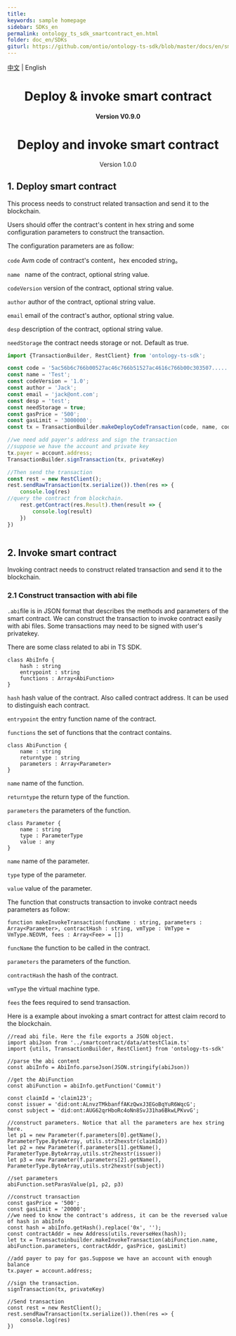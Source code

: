 ```yaml
---
title:
keywords: sample homepage
sidebar: SDKs_en
permalink: ontology_ts_sdk_smartcontract_en.html
folder: doc_en/SDKs
giturl: https://github.com/ontio/ontology-ts-sdk/blob/master/docs/en/smart_contract.md
---
```


[中文](./ontology_ts_sdk_smartcontract_zh.html) | English

<h1 align="center">Deploy & invoke smart contract</h1>
<h4 align="center">Version V0.9.0 </h4>
<h1 align="center">Deploy and invoke smart contract</h1>

<p align="center" class="version">Version 1.0.0 </p>



## 1. Deploy smart contract

This process needs to construct related transaction and send it to the blockchain.

Users should offer the contract's content in hex string and some configuration parameters to construct the transaction.


The configuration parameters are as follow:

```code``` Avm code of contract's content，hex encoded string。

```name ``` name of the contract, optional string value.

```codeVersion``` version of  the contract, optional string value.

```author``` author of the contract, optional string value.

```email``` email of the contract's author, optional string value.

```desp``` description of the contract, optional string value.

```needStorage``` the contract needs storage or not. Default as true.

```typescript
import {TransactionBuilder, RestClient} from 'ontology-ts-sdk';

const code = '5ac56b6c766b00527ac46c766b51527ac4616c766b00c303507......';
const name = 'Test';
const codeVersion = '1.0';
const author = 'Jack';
const email = 'jack@ont.com';
const desp = 'test';
const needStorage = true;
const gasPrice = '500';
const gasLimit = '3000000';
const tx = TransactionBuilder.makeDeployCodeTransaction(code, name, codeVersion, author, email,desp,needStorage, gasPrice, gasLimit);

//we need add payer's address and sign the transaction
//suppose we have the account and private key
tx.payer = account.address;
TransactionBuilder.signTransaction(tx, privateKey)

//Then send the transaction
const rest = new RestClient();
rest.sendRawTransaction(tx.serialize()).then(res => {
	console.log(res)
//query the contract from blockchain.
	rest.getContract(res.Result).then(result => {
		console.log(result)
	})
})



```

## 2. Invoke smart contract
Invoking contract needs to construct related transaction and send it to the blockchain.

### 2.1 Construct transaction with abi file

```.abi```file is in JSON format that describes the methods and parameters of the smart contract. We can construct the transaction to invoke contract easily with abi files. Some transactions may need to be signed with user's privatekey.

There are some class related to abi in TS SDK.

```
class AbiInfo {
    hash : string
    entrypoint : string
    functions : Array<AbiFunction>
}
```

```hash``` hash value of the contract. Also called contract address. It can be used to distinguish each contract.

```entrypoint``` the entry function name of the contract.

```functions```  the set of functions that the contract contains.

```
class AbiFunction {
    name : string
    returntype : string
    parameters : Array<Parameter>
}
```

```name``` name of the function.

```returntype``` the return type of the function.

```parameters``` the parameters of the function.

```
class Parameter {
    name : string
    type : ParameterType
    value : any
}
```

```name``` name of the parameter.

```type```  type of the parameter.

```value```  value of the parameter.

The function that constructs transaction to invoke contract needs parameters as follow:

````
function makeInvokeTransaction(funcName : string, parameters : Array<Parameter>, contractHash : string, vmType : VmType = VmType.NEOVM, fees : Array<Fee> = [])
````

```funcName``` the function to be called in the contract.

```parameters``` the parameters of the function.

```contractHash``` the hash of the contract.

```vmType``` the virtual machine type.

```fees``` the fees required to send transaction.

Here is a example about invoking a smart contract for attest claim record to the blockchain.

```
//read abi file. Here the file exports a JSON object.
import abiJson from '../smartcontract/data/attestClaim.ts'
import {utils, TransactionBuilder, RestClient} from 'ontology-ts-sdk'

//parse the abi content
const abiInfo = AbiInfo.parseJson(JSON.stringify(abiJson))

//get the AbiFunction
const abiFunction = abiInfo.getFunction('Commit')

const claimId = 'claim123';
const issuer = 'did:ont:ALnvzTMkbanffAKzQwxJ3EGoBqYuR6WqcG';
const subject = 'did:ont:AUG62qrHboRc4oNn8SvJ31ha6BkwLPKvvG';

//construct parameters. Notice that all the parameters are hex string here.
let p1 = new Parameter(f.parameters[0].getName(), ParameterType.ByteArray, utils.str2hexstr(claimId))
let p2 = new Parameter(f.parameters[1].getName(), ParameterType.ByteArray,utils.str2hexstr(issuer))
let p3 = new Parameter(f.parameters[2].getName(), ParameterType.ByteArray,utils.str2hexstr(subject))

//set parameters
abiFunction.setParasValue(p1, p2, p3)

//construct transaction
const gasPrice = '500';
const gasLimit = '20000';
//we need to know the contract's address, it can be the reversed value of hash in abiInfo
const hash = abiInfo.getHash().replace('0x', '');
const contractAddr = new Address(utils.reverseHex(hash));
let tx = Transactoinbuilder.makeInvokeTransaction(abiFunction.name, abiFunction.parameters, contractAddr, gasPrice, gasLimit)

//add payer to pay for gas.Suppose we have an account with enough balance
tx.payer = account.address;

//sign the transaction.
signTransaction(tx, privateKey)

//Send transaction
const rest = new RestClient();
rest.sendRawTransaction(tx.serialize()).then(res => {
	console.log(res)
})

```


